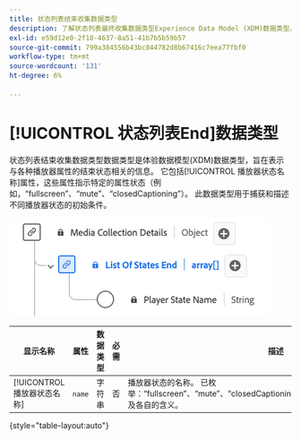```yaml
---
title: 状态列表结束收集数据类型
description: 了解状态列表最终收集数据类型Experience Data Model (XDM)数据类型。
exl-id: e59d12e0-2f18-4637-8a51-41b7b5b59b57
source-git-commit: 799a384556b43bc844782d8b67416c7eea77fbf0
workflow-type: tm+mt
source-wordcount: '131'
ht-degree: 6%

---
```


# [!UICONTROL 状态列表End]数据类型

状态列表结束收集数据类型数据类型是体验数据模型(XDM)数据类型，旨在表示与各种播放器属性的结束状态相关的信息。 它包括[!UICONTROL 播放器状态名称]属性，这些属性指示特定的属性状态（例如，“fullscreen”、“mute”、“closedCaptioning”）。 此数据类型用于捕获和描述不同播放器状态的初始条件。

![状态列表结束集合数据类型的图表。](../images/data-types/list-of-states-end-collection.png)

| 显示名称 | 属性 | 数据类型 | 必需 | 描述 |
|--------------------------------|--------------|-----------|-----------|-------------------------------------------------|
| [!UICONTROL 播放器状态名称] | `name` | 字符串 | 否 | 播放器状态的名称。 已枚举：“fullscreen”、“mute”、“closedCaptioning”、“pictureInPicture”、“inFocus”以及各自的含义。 |

{style="table-layout:auto"}
